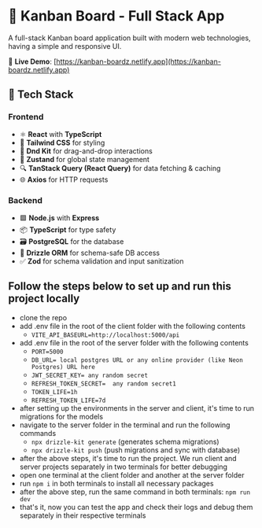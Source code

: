 # 🧠 Kanban Board - Full Stack App

A full-stack Kanban board application built with modern web technologies, having a simple and responsive UI.

🔗 **Live Demo**: [https://kanban-boardz.netlify.app](https://kanban-boardz.netlify.app)

## 🚀 Tech Stack

### Frontend
- ⚛️ **React** with **TypeScript**
- 🎨 **Tailwind CSS** for styling
- 🧩 **Dnd Kit** for drag-and-drop interactions
- 🧠 **Zustand** for global state management
- 🔍 **TanStack Query (React Query)** for data fetching & caching
- 🌐 **Axios** for HTTP requests

### Backend
- 🟩 **Node.js** with **Express**
- 📦 **TypeScript** for type safety
- 🗃️ **PostgreSQL** for the database
- 🧬 **Drizzle ORM** for schema-safe DB access
- ✅ **Zod** for schema validation and input sanitization

## Follow the steps below to set up and run this project locally
- clone the repo
- add .env file in the root of the client folder with the following contents
   - `VITE_API_BASEURL=http://localhost:5000/api`
- add .env file in the root of the server folder with the following contents
  - `PORT=5000`
  - `DB_URL= local postgres URL or any online provider (like Neon Postgres) URL here`
  - `JWT_SECRET_KEY= any random secret`
  - `REFRESH_TOKEN_SECRET=  any random secret1`
  - `TOKEN_LIFE=1h`
  - `REFRESH_TOKEN_LIFE=7d`
- after setting up the environments in the server and client, it's time to run migrations for the models
- navigate to the server folder in the terminal and run the following commands
  - `npx drizzle-kit generate` (generates schema migrations)
  - `npx drizzle-kit push` (push migrations and sync with database)
- after the above steps, it's time to run the project. We run client and server projects separately in two terminals for better debugging
- open one terminal at the client folder and another at the server folder
- run `npm i` in both terminals to install all necessary packages
- after the above step, run the same command in both terminals: `npm run dev`
- that's it, now you can test the app and check their logs and debug them separately in their respective terminals
